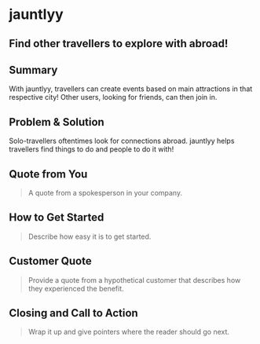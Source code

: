 # jauntlyy #

## Find other travellers to explore with abroad! ##

## Summary ##

With jauntlyy, travellers can create events based on main attractions in that respective city! Other users, looking for friends, can then join in.

## Problem & Solution ##

Solo-travellers oftentimes look for connections abroad. jauntlyy helps travellers find things to do and people to do it with!

## Quote from You ##
  > A quote from a spokesperson in your company.

## How to Get Started ##
  > Describe how easy it is to get started.

## Customer Quote ##
  > Provide a quote from a hypothetical customer that describes how they experienced the benefit.

## Closing and Call to Action ##
  > Wrap it up and give pointers where the reader should go next.
